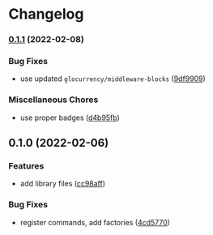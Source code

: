 # Changelog

### [0.1.1](https://www.github.com/glocurrency/fidelity-bank-service/compare/v0.1.0...v0.1.1) (2022-02-08)


### Bug Fixes

* use updated `glocurrency/middleware-blocks` ([9df9909](https://www.github.com/glocurrency/fidelity-bank-service/commit/9df990980b7b33c2c354c47b3d461086b672f262))


### Miscellaneous Chores

* use proper badges ([d4b95fb](https://www.github.com/glocurrency/fidelity-bank-service/commit/d4b95fb0ea71fc122956ec2e6908da5c14316ec2))

## 0.1.0 (2022-02-06)


### Features

* add library files ([cc98aff](https://www.github.com/glocurrency/fidelity-bank-service/commit/cc98aff4ee9ebbbfc8aaa19e397f9ec0c82291a1))


### Bug Fixes

* register commands, add factories ([4cd5770](https://www.github.com/glocurrency/fidelity-bank-service/commit/4cd577068e307f7fffed6fe2cccf18b23eb4c65c))
